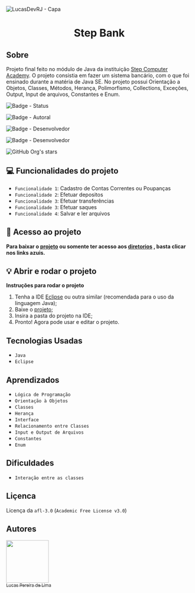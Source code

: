 ![LucasDevRJ - Capa](https://user-images.githubusercontent.com/95040236/147415952-3be56c26-f85d-4489-bb6b-e32128ac7ce3.png)

<h1 align="center">Step Bank</h1>

## Sobre

Projeto final feito no módulo de Java da instituição <a href="https://itstep.com.br/?gclid=CjwKCAiAsNKQBhAPEiwAB-I5zWAJP3fdeQ0FfrWZ1ngc_IKPnyMqicjH4hF71gsqFLhyvx81wVtSuBoCNj8QAvD_BwE">Step Computer Academy</a>. O projeto consistia em fazer um sistema bancário, com o que foi ensinado durante a matéria de Java SE. No projeto possui Orientação a Objetos, Classes, Métodos, Herança, Polimorfismo, Collections, Exceções, Output, Input de arquivos, Constantes e Enum.

![Badge - Status](https://img.shields.io/badge/Status-Finalizado-brightgreen)

![Badge - Autoral](https://img.shields.io/badge/Autoral-Sim-brightgreen)

![Badge - Desenvolvedor](https://img.shields.io/badge/Desenvolvedor-LucasDevRJ-brightgreen)

![Badge - Desenvolvedor](https://img.shields.io/badge/Instituição-StepComputerAcademy-brightgreen)

![GitHub Org's stars](https://img.shields.io/github/stars/lucasDevRJ?style=social)

## :computer: Funcionalidades do projeto

- `Funcionalidade 1`: Cadastro de Contas Correntes ou Poupanças
- `Funcionalidade 2`: Efetuar depositos
- `Funcionalidade 3`: Efetuar transferências
- `Funcionalidade 3`: Efetuar saques
- `Funcionalidade 4`: Salvar e ler arquivos

## :open_file_folder: Acesso ao projeto

**Para baixar o <a href="https://github.com/LucasDevRJ/stepBank/archive/refs/heads/master.zip" >projeto<a/> ou somente ter acesso aos <a href="https://github.com/LucasDevRJ/stepBank">diretorios<a/> , basta clicar nos links azuis.**
  
## :bulb: Abrir e rodar o projeto

**Instruções para rodar o projeto**
1. Tenha a IDE <a href="https://www.eclipse.org/ide/">Eclipse<a/> ou outra similar (recomendada para o uso da linguagem Java);
2. Baixe o <a href="https://github.com/LucasDevRJ/stepBank/archive/refs/heads/master.zip" >projeto<a/>;
3. Insira a pasta do projeto na IDE;
4. Pronto! Agora pode usar e editar o projeto.
  
## Tecnologias Usadas
- `Java`
- `Eclipse`
  
## Aprendizados
* `Lógica de Programação`
* `Orientação à Objetos`
* `Classes`
* `Herança`
* `Interface`
* `Relacionamento entre Classes`
* `Input e Output de Arquivos`
* `Constantes`
* `Enum`
  
## Dificuldades
* `Interação entre as classes`
  
## Liçenca

Licença da `afl-3.0` (`Academic Free License v3.0`)

## Autores

[<img src="https://avatars.githubusercontent.com/u/95040236?v=4" width=115><br><sub>Lucas Pereira de Lima</sub>](https://github.com/LucasDevRJ)
